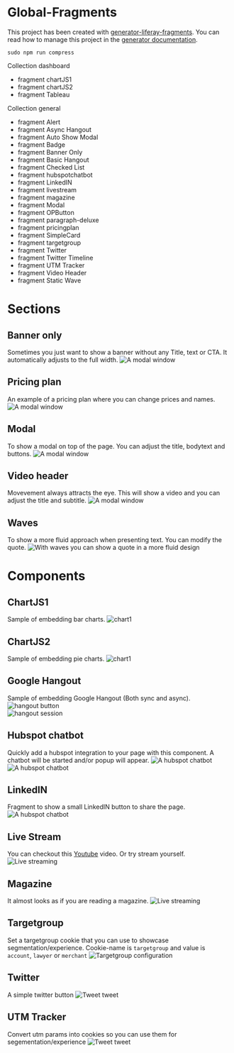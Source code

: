 # Global-Fragments

This project has been created with [generator-liferay-fragments][1]. You can read
how to manage this project in the [generator documentation][2].

[1]: https://www.npmjs.com/package/generator-liferay-fragments
[2]: https://www.npmjs.com/package/generator-liferay-fragments#usage

```
sudo npm run compress
```

Collection dashboard  
  - fragment chartJS1  
  - fragment chartJS2  
  - fragment Tableau  

Collection general
  - fragment Alert
  - fragment Async Hangout
  - fragment Auto Show Modal
  - fragment Badge
  - fragment Banner Only
  - fragment Basic Hangout
  - fragment Checked List
  - fragment hubspotchatbot
  - fragment LinkedIN
  - fragment livestream
  - fragment magazine
  - fragment Modal
  - fragment OPButton
  - fragment paragraph-deluxe
  - fragment pricingplan
  - fragment SimpleCard
  - fragment targetgroup
  - fragment Twitter
  - fragment Twitter Timeline
  - fragment UTM Tracker
  - fragment Video Header
  - fragment Static Wave

# Sections

## Banner only
Sometimes you just want to show a banner without any Title, text or CTA. It automatically adjusts to the full width.
![A modal window](docs/images/banner-only.png)

## Pricing plan
An example of a pricing plan where you can change prices and names.
![A modal window](docs/images/pricing.png)

## Modal
To show a modal on top of the page. You can adjust the title, bodytext and buttons.
![A modal window](docs/images/modal.png)

## Video header
Movevement always attracts the eye. This will show a video and you can adjust the title and subtitle.
![A modal window](docs/images/video.png)

## Waves
To show a more fluid approach when presenting text. You can modify the quote.
![With waves you can show a quote in a more fluid design](docs/images/wave.png)


# Components
## ChartJS1
Sample of embedding bar charts.
![chart1](docs/images/chart1.png)
## ChartJS2
Sample of embedding pie charts.
![chart1](docs/images/chart2.png)
## Google Hangout
Sample of embedding Google Hangout (Both sync and async).  
![hangout button](docs/images/hangout1.png)  
![hangout session](docs/images/hangout2.png)  
## Hubspot chatbot
Quickly add a hubspot integration to your page with this component. A chatbot will be started and/or popup will appear.
![A hubspot chatbot](docs/images/hubspot.png) ![A hubspot chatbot](docs/images/hubspot2.png)

## LinkedIN
Fragment to show a small LinkedIN button to share the page. ![A hubspot chatbot](docs/images/LinkedIN.png)

## Live Stream
You can checkout this [Youtube](https://www.youtube.com/watch?v=PzSf9tRPKDc) video. Or try stream yourself. ![Live streaming](docs/images/livestream.png)

## Magazine
It almost looks as if you are reading a magazine.
![Live streaming](docs/images/magazine.png)

## Targetgroup
Set a targetgroup cookie that you can use to showcase segmentation/experience.
Cookie-name is `targetgroup` and value is `account`, `lawyer` or `merchant` ![Targetgroup configuration](docs/images/targetgroup.png)

## Twitter
A simple twitter button
![Tweet tweet](docs/images/twitter.png)

## UTM Tracker
Convert utm params into cookies so you can use them for segementation/experience
![Tweet tweet](docs/images/utmtracker.png)
